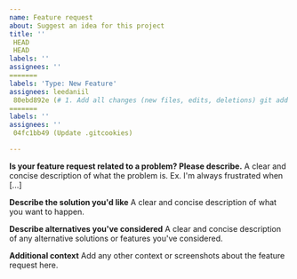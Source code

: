 ```yaml
---
name: Feature request
about: Suggest an idea for this project
title: ''
 HEAD
 HEAD
labels: ''
assignees: ''
=======
labels: 'Type: New Feature'
assignees: leedaniil
 80ebd892e (# 1. Add all changes (new files, edits, deletions) git add -A  # 2. Commit with a message git commit -m "Your commit message here"  # 3. Push to the main branch on GitHub git push origin main)
=======
labels: ''
assignees: ''
 04fc1bb49 (Update .gitcookies)

---
```


**Is your feature request related to a problem? Please describe.**
A clear and concise description of what the problem is. Ex. I'm always frustrated when [...]

**Describe the solution you'd like**
A clear and concise description of what you want to happen.

**Describe alternatives you've considered**
A clear and concise description of any alternative solutions or features you've considered.

**Additional context**
Add any other context or screenshots about the feature request here.
